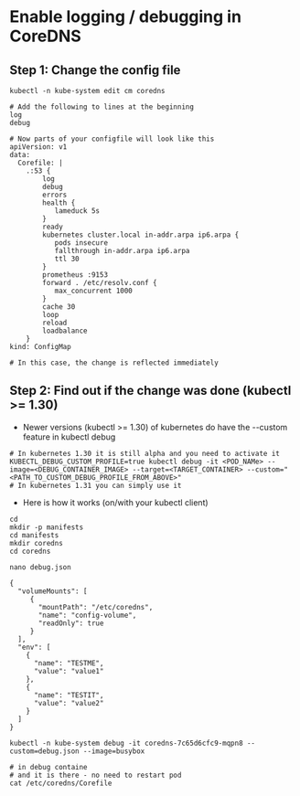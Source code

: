 # Enable logging / debugging in CoreDNS 

## Step 1: Change the config file

```
kubectl -n kube-system edit cm coredns 
```

```
# Add the following to lines at the beginning
log
debug
```

```
# Now parts of your configfile will look like this
apiVersion: v1
data:
  Corefile: |
    .:53 {
        log
        debug
        errors
        health {
           lameduck 5s
        }
        ready
        kubernetes cluster.local in-addr.arpa ip6.arpa {
           pods insecure
           fallthrough in-addr.arpa ip6.arpa
           ttl 30
        }
        prometheus :9153
        forward . /etc/resolv.conf {
           max_concurrent 1000
        }
        cache 30
        loop
        reload
        loadbalance
    }
kind: ConfigMap
```

```
# In this case, the change is reflected immediately
```

## Step 2: Find out if the change was done (kubectl >= 1.30)



  * Newer versions (kubectl >= 1.30) of kubernetes do have the --custom feature in kubectl debug

```
# In kubernetes 1.30 it is still alpha and you need to activate it
KUBECTL_DEBUG_CUSTOM_PROFILE=true kubectl debug -it <POD_NAMe> --image=<DEBUG_CONTAINER_IMAGE> --target=<TARGET_CONTAINER> --custom="<PATH_TO_CUSTOM_DEBUG_PROFILE_FROM_ABOVE>" 
# In kubernetes 1.31 you can simply use it
```

  * Here is how it works (on/with your kubectl client)

```
cd
mkdir -p manifests 
cd manifests
mkdir coredns
cd coredns
```

```
nano debug.json
```

```
{
  "volumeMounts": [
     {
       "mountPath": "/etc/coredns",
       "name": "config-volume",
       "readOnly": true
     }
  ],
  "env": [
    {
      "name": "TESTME",
      "value": "value1"
    },
    {
      "name": "TESTIT",
      "value": "value2"
    }
  ]
}
```

```
kubectl -n kube-system debug -it coredns-7c65d6cfc9-mqpn8 --custom=debug.json --image=busybox
```

```
# in debug containe
# and it is there - no need to restart pod 
cat /etc/coredns/Corefile
```
